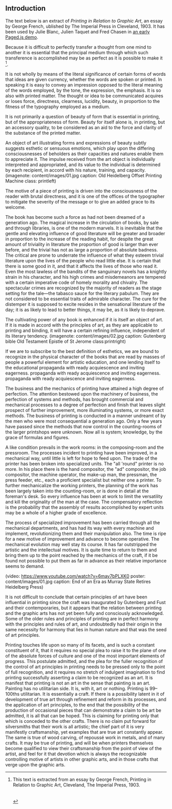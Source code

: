 ## Introduction

The text below is an extract of _Printing in Relation to Graphic Art_, an essay by George French, ublished by The Imperial Press in Cleveland, 1903. It has been used by Julie Blanc, Julien Taquet and Fred Chasen in [an early Paged.js demo](https://gitlab.coko.foundation/pagedjs/samples/printinginrelationtographicart/-/tree/master).

Because it is difficult to perfectly transfer a thought from one mind to another it is essential that the principal medium through which such transference is accomplished may be as perfect as it is possible to make it [^unenote].

[^unenote]: This text is extracted from an essay by George French, Printing in Relation to Graphic Art, Cleveland, The Imperial Press, 1903. <br><br><br>

It is not wholly by means of the literal significance of certain forms of words that ideas are given currency, whether the words are spoken or printed. In speaking it is easy to convey an impression opposed to the literal meaning of the words employed, by the tone, the expression, the emphasis. It is so also with printed matter. The thought or idea to be communicated acquires or loses force, directness, clearness, lucidity, beauty, in proportion to the fitness of the typography employed as a medium.

It is not primarily a question of beauty of form that is essential in printing, but of the appropriateness of form. Beauty for itself alone is, in printing, but an accessory quality, to be considered as an aid to the force and clarity of the substance of the printed matter.

An object of art illustrating forms and expressions of beauty subtly suggests esthetic or sensuous emotions, which play upon the differing consciousnesses of beholders as their capacities and natures enable them to appreciate it. The impulse received from the art object is individually interpreted and appropriated, and its value to the individual is determined by each recipient, in accord with his nature, training, and capacity. (imagenote: content/images/01.jpg caption: Old Heidelberg Offset Printing Machine class: printleft)

The motive of a piece of printing is driven into the consciousness of the reader with brutal directness, and it is one of the offices of the typographer to mitigate the severity of the message or to give an added grace to its welcome.

The book has become such a force as had not been dreamed of a generation ago. The magical increase in the circulation of books, by sale and through libraries, is one of the modern marvels. It is inevitable that the gentle and elevating influence of good literature will be greater and broader in proportion to the increase of the reading habit, for despite the great amount of triviality in literature the proportion of good is larger than ever before, and the trivial has not as large a proportion of absolute badness. The critical are prone to underrate the influence of what they esteem trivial literature upon the lives of the people who read little else. It is certain that there is some good in it, and that it affects the lives of those who read it. Even the most lawless of the bandits of the sanguinary novels has a knightly strain in his character, and his high crimes and misdemeanors are tempered with a certain imperative code of homely morality and chivalry. The spectacular crimes are recognized by the majority of readers as the stage setting for the tale—the tabasco sauce for the literary pabulum. They are not considered to be essential traits of admirable character. The cure for the distemper it is supposed to excite resides in the sensational literature of the day; it is as likely to lead to better things, it may be, as it is likely to deprave.

The cultivating power of any book is enhanced if it is itself an object of art. If it is made in accord with the principles of art, as they are applicable to printing and binding, it will have a certain refining influence, independent of its literary tendency. (imagenote: content/images/02.jpg caption: Gutenberg bible Old Testament Epistle of St Jerome class:printright)

If we are to subscribe to the best definition of esthetics, we are bound to recognize in the physical character of the books that are read by masses of people a powerful element for artistic education, and one lending itself to the educational propaganda with ready acquiescence and inviting eagerness. propaganda with ready acquiescence and inviting eagerness. propaganda with ready acquiescence and inviting eagerness.

The business and the mechanics of printing have attained a high degree of perfection. The attention bestowed upon the machinery of business, the perfection of systems and methods, has brought commercial and mechanical processes to a degree of perfection and finish that leaves slight prospect of further improvement, more illuminating systems, or more exact methods. The business of printing is conducted in a manner undreamt of by the men who were most consequential a generation ago. Only a few years have passed since the methods that now control in the counting-rooms of the larger printshops were unknown. Now all is system; knowledge, by the grace of formulas and figures.

A like condition prevails in the work rooms: in the composing-room and the pressroom. The processes incident to printing have been improved, in a mechanical way, until little is left for hope to feed upon. The trade of the printer has been broken into specialized units. The "all 'round" printer is no more. In his place there is the hand compositor, the "ad" compositor, the job compositor, the machine operator, the make-up man, the pressman, the press feeder, etc., each a proficient specialist but neither one a printer. To further mechanicalize the working printers, the planning of the work has been largely taken into the counting-room, or is done in detail at the foreman's desk. So every influence has been at work to limit the versatility and kill the originality of the man at the case. The compensatory reflection is the probability that the assembly of results accomplished by expert units may be a whole of a higher grade of excellence.

The process of specialized improvement has been carried through all the mechanical departments, and has had its way with every machine and implement, revolutionizing them and their manipulation also. The time is ripe for a new motive of improvement and advance to become operative. The mechanical evolution may well stay its course. It has far outstripped the artistic and the intellectual motives. It is quite time to return to them and bring them up to the point reached by the mechanics of the craft, if it be found not possible to put them as far in advance as their relative importance seems to demand.

(video: https://www.youtube.com/watch?v=6mav7bPLXK0 poster: content/images/01.jpg caption: End of an Era as Murray State Retires Heidelberg Press)

It is not difficult to conclude that certain principles of art have been influential in printing since the craft was inaugurated by Gutenberg and Fust and their contemporaries, but it appears that the relation between printing and the graphic arts has not yet been fully and consciously acknowledged. Some of the older rules and principles of printing are in perfect harmony with the principles and rules of art, and undoubtedly had their origin in the same necessity for harmony that lies in human nature and that was the seed of art principles.

Printing touches life upon so many of its facets, and is such a constant constituent of it, that it requires no special plea to raise it to the plane of one of the absolute forces of culture and one of the most important elements of progress. This postulate admitted, and the plea for the fuller recognition of the control of art principles in printing needs to be pressed only to the point of full recognition, and it requires no stretch of indulgent imagination to find printing successfully asserting a claim to be recognized as an art. It is manifest that printing is not an art in the sense that painting is an art. Painting has no utilitarian side. It is, with it, art or nothing. Printing is 99–100ths utilitarian. It is essentially a craft. If there is a possibility latent in it of development of true art through refinement and reform in its processes, and the application of art principles, to the end that the possibility of the production of occasional pieces that can demonstrate a claim to be art be admitted, it is all that can be hoped. This is claiming for printing only that which is conceded to the other crafts. There is no claim put forward for silversmiths that their work is all artistic; the chief part of it is very manifestly craftsmanship, yet examples that are true art constantly appear. The same is true of wood carving, of repoussé work in metals, and of many crafts. It may be true of printing, and will be when printers themselves become qualified to view their craftsmanship from the point of view of the artist, and feel for it that devotion which is always the recognizable controlling motive of artists in other graphic arts, and in those crafts that verge upon the graphic arts.

